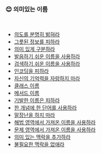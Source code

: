 ### :blush: 의미있는 이름
<br>

- [의도를 분명히 밝혀라](의도를%20분명히%20밝혀라.md)
- [그릇된 정보를 피하라](그릇된%20정보를%20피하라.md)
- [의미 있게 구분하라](의미%20있게%20구분하라.md)
- [발음하기 쉬운 이름을 사용하라](발음하기%20쉬운%20이름을%20사용하라.md)
- [검색하기 쉬운 이름을 사용하라](검색하기%20쉬운%20이름을%20사용하라.md)
- [인코딩을 피하라](인코딩을%20피하라.md)
- [자신의 기억력을 자랑하지 마라](자신의%20기억력을%20자랑하지%20마라.md)
- [클래스 이름](클래스%20이름.md)
- [메서드 이름](메서드%20이름.md)
- [기발한 이름은 피하라](기발한%20이름은%20피하라.md)
- [한 개념에 한 단어를 사용하라](한%20개념에%20한%20단어를%20사용하라.md)
- [말장난을 하지 마라](말장난을%20하지%20마라.md)
- [해법 영역에서 가져온 이름을 사용하라](해법%20영역에서%20가져온%20이름을%20사용하라.md)
- [문제 영역에서 가져온 이름을 사용하라](문제%20영역에서%20가져온%20이름을%20사용하라.md)
- [의미 있는 맥락을 추가하라](의미%20있는%20맥락을%20추가하라.md)
- [불필요한 맥락을 없애라](불필요한%20맥락을%20없애라.md)
<br>


